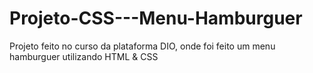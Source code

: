 # Projeto-CSS---Menu-Hamburguer
Projeto feito no curso da plataforma DIO, onde foi feito um menu hamburguer utilizando HTML &amp; CSS
